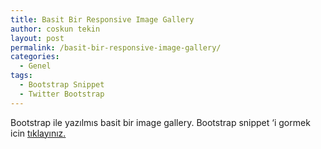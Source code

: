 ```yaml
---
title: Basit Bir Responsive Image Gallery
author: coskun tekin
layout: post
permalink: /basit-bir-responsive-image-gallery/
categories:
  - Genel
tags:
  - Bootstrap Snippet
  - Twitter Bootstrap
---
```

Bootstrap ile yazılmıs basit bir image gallery. Bootstrap snippet &#8216;i gormek icin [tıklayınız.][1]

 [1]: http://bootsnipp.com/snippets/8Da3
